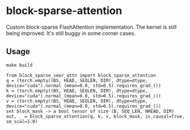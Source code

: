 # block-sparse-attention

Custom block-sparse FlashAttention implementation.
The kernel is still being improved. It's still buggy in some corner cases. 

## Usage
```make build```

```
from block_sparse_seer_attn import block_sparse_attention
q = (torch.empty((BS, HEAD, SEQLEN, DIM), dtype=dtype, device="cuda").normal_(mean=0.0, std=0.5).requires_grad_())
k = (torch.empty((BS, HEAD, SEQLEN, DIM), dtype=dtype, device="cuda").normal_(mean=0.0, std=0.5).requires_grad_())
v = (torch.empty((BS, HEAD, SEQLEN, DIM), dtype=dtype, device="cuda").normal_(mean=0.0, std=0.5).requires_grad_())
set block_mask -> a bool tensor of size (B, SEQ_LEN, NHEAD, DIM) 
out, _ = block_sparse_attention(q, k, v, block_mask, is_causal=True, sm_scal=1.0)

```
